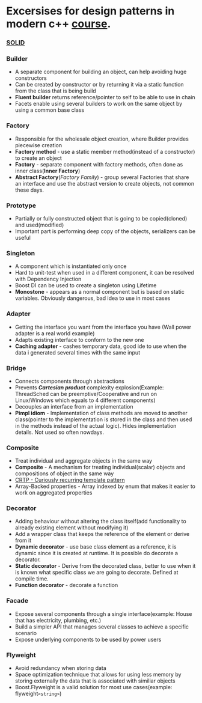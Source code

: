 # Excersises for design patterns in modern c++ [course](https://www.udemy.com/patterns-cplusplus/).

### [SOLID](https://en.wikipedia.org/wiki/SOLID_(object-oriented_design))
 
### Builder
- A separate component for building an object, can help avoiding huge constructors
- Can be created by constructor or by returning it via a static function from the class that is being build
- **Fluent builder** returns reference/pointer to self to be able to use in chain
- Facets enable using several builders to work on the same object by using a common base class

### Factory
- Responsible for the wholesale object creation, where Builder provides piecewise creation
- **Factory method** - use a static member method(instead of a constructor) to create an object
- **Factory** - separate component with factory methods, often done as inner class(**Inner Factory**)
- **Abstract Factory**(*Factory Family*) - group several Factories that share an interface and use the abstract version to create objects, not common these days.

### Prototype
- Partially or fully constructed object that is going to be copied(cloned) and used(modified)
- Important part is performing deep copy of the objects, serializers can be useful

### Singleton
- A component which is instantiated only once
- Hard to unit-test when used in a different component, it can be resolved with Dependency Injection
- Boost DI can be used to create a singleton using Lifetime
- **Monostone** - appears as a normal component but is based on static variables. Obviously dangerous, bad idea to use in most cases

### Adapter
- Getting the interface you want from the interface you have (Wall power adapter is a real world example)
- Adapts existing interface to conform to the new one
- **Caching adapter** - cashes temporary data, good ide to use when the data i generated several times with the same input

### Bridge
- Connects components through abstractions
- Prevents ***Cartesian product*** complexity explosion(Example: ThreadSched can be preemptive/Cooperative and run on Linux/Windows which equals to 4 different components)
- Decouples an interface from an implementation
- **Pimpl idiom** - Implementation of class methods are moved to another class(pointer to the implementation is stored in the class and then used in the methods instead of the actual logic). Hides implementation details. Not used so often nowdays.

### Composite
- Treat individual and aggregate objects in the same way
- **Composite** - A mechanism for treating individual(scalar) objects and compositions of object in the same way 
- [CRTP - Curiously recurring template pattern](https://en.wikipedia.org/wiki/Curiously_recurring_template_pattern)
- Array-Backed properties - Array indexed by enum that makes it easier to work on aggregated properties

### Decorator
- Adding behaviour without altering the class itself(add functionality to already existing element without modifying it)
- Add a wrapper class that keeps the reference of the element or derive from it
- **Dynamic decorator** - use base class element as a reference, it is dynamic since it is created at runtime. It is possible do decorate a decorator.
- **Static decorator** - Derive from the decorated class, better to use when it is known what specific class we are going to decorate. Defined at compile time.
- **Function decorator** - decorate a function

### Facade
- Expose several components through a single interface(example: House that has electricity, plumbing, etc.)
- Build a simpler API that manages several classes to achieve a specific scenario
- Expose underlying components to be used by power users


### Flyweight
- Avoid redundancy when storing data
- Space optimization technique that allows for using less memory by storing externally the data that is associated with similiar objects
- Boost.Flyweight is a valid solution for most use cases(example: flyweight`<string>`)

